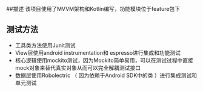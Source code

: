 ##描述
该项目使用了MVVM架构和Kotlin编写，功能模块位于feature包下

## 测试方法
* 工具类方法使用Junit测试
* View层使用android instrumentation和 espresso进行集成和功能测试
* 核心逻辑使用mockito测试，因为Mockito简单易用，可以在测试过程中直接mock对象来替代真实对象从而可以完全解耦测试接口
* 数据层使用Robolectric （ 因为依赖于Android SDK中的类 ）进行集成测试和单元测试
